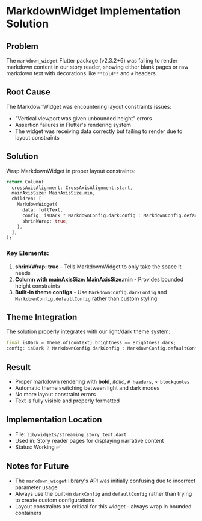 # MarkdownWidget Implementation Solution

## Problem
The `markdown_widget` Flutter package (v2.3.2+6) was failing to render markdown content in our story reader, showing either blank pages or raw markdown text with decorations like `**bold**` and `#` headers.

## Root Cause
The MarkdownWidget was encountering layout constraints issues:
- "Vertical viewport was given unbounded height" errors
- Assertion failures in Flutter's rendering system
- The widget was receiving data correctly but failing to render due to layout constraints

## Solution
Wrap MarkdownWidget in proper layout constraints:

```dart
return Column(
  crossAxisAlignment: CrossAxisAlignment.start,
  mainAxisSize: MainAxisSize.min,
  children: [
    MarkdownWidget(
      data: fullText,
      config: isDark ? MarkdownConfig.darkConfig : MarkdownConfig.defaultConfig,
      shrinkWrap: true,
    ),
  ],
);
```

### Key Elements:
1. **shrinkWrap: true** - Tells MarkdownWidget to only take the space it needs
2. **Column with mainAxisSize: MainAxisSize.min** - Provides bounded height constraints
3. **Built-in theme configs** - Use `MarkdownConfig.darkConfig` and `MarkdownConfig.defaultConfig` rather than custom styling

## Theme Integration
The solution properly integrates with our light/dark theme system:
```dart
final isDark = Theme.of(context).brightness == Brightness.dark;
config: isDark ? MarkdownConfig.darkConfig : MarkdownConfig.defaultConfig
```

## Result
- Proper markdown rendering with **bold**, *italic*, `# headers`, `> blockquotes`
- Automatic theme switching between light and dark modes  
- No more layout constraint errors
- Text is fully visible and properly formatted

## Implementation Location
- File: `lib/widgets/streaming_story_text.dart`
- Used in: Story reader pages for displaying narrative content
- Status: Working ✅

## Notes for Future
- The `markdown_widget` library's API was initially confusing due to incorrect parameter usage
- Always use the built-in `darkConfig` and `defaultConfig` rather than trying to create custom configurations
- Layout constraints are critical for this widget - always wrap in bounded containers